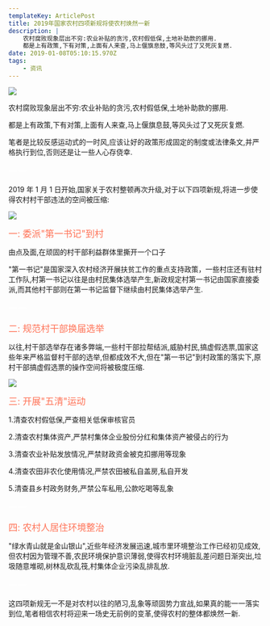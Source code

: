 ```yaml
---
templateKey: ArticlePost
title: 2019年国家农村四项新规将使农村焕然一新
description: |
    农村腐败现象层出不穷:农业补贴的贪污,农村假低保,土地补助款的挪用.
    都是上有政策,下有对策,上面有人来查,马上偃旗息鼓,等风头过了又死灰复燃.
date: 2019-01-08T05:10:15.970Z
tags:
    - 资讯
---
```


![](/img/图片-1.png)

农村腐败现象层出不穷:农业补贴的贪污,农村假低保,土地补助款的挪用.

都是上有政策,下有对策,上面有人来查,马上偃旗息鼓,等风头过了又死灰复燃.

笔者是比较反感运动式的一时风,应该让好的政策形成固定的制度或法律条文,并严格执行到位,否则还是让一些人心存侥幸.

<font color=#FFFFFF size=4>一一</font>

2019 年 1 月 1 日开始,国家关于农村整顿再次升级,对于以下四项新规,将进一步使得农村村干部违法的空间被压缩:

![](/img/图片-2.png)

<font color=#FF7256 size=4>一: 委派"第一书记"到村</font>

由点及面,在顽固的村干部利益群体里撕开一个口子

"第一书记"是国家深入农村经济开展扶贫工作的重点支持政策，一些村庄还有驻村工作队,村第一书记以往是由村民集体选举产生,新政规定村第一书记由国家直接委派,而其他村干部则在第一书记监督下继续由村民集体选举产生.

<font color=#FFFFFF size=4>一一</font>

<font color=#FF7256 size=4>二: 规范村干部换届选举</font>

以往,村干部选举存在诸多弊端,一些村干部拉帮结派,威胁村民,搞虚假选票,国家这些年来严格监督村干部的选举,但都成效不大,但在"第一书记"到村政策的落实下,原村干部搞虚假选票的操作空间将被极度压缩.

![](/img/图片-3.png)

<font color=#FF7256 size=4>三: 开展"五清"运动</font>

1.清查农村假低保,严查相关低保审核官员

2.清查农村集体资产,严禁村集体企业股份分红和集体资产被侵占的行为

3.清查农业补贴发放情况,严禁财政资金被克扣挪用等现象

4.清查农田非农化使用情况,严禁农田被私自盖房,私自开发

5.清查县乡村政务财务,严禁公车私用,公款吃喝等乱象

<font color=#FFFFFF size=4>一一</font>

<font color=#FF7256 size=4>四: 农村人居住环境整治</font>

"绿水青山就是金山银山",近些年经济发展迅速,城市里环境整治工作已经初见成效,但农村因为管理不善,农民环境保护意识薄弱,使得农村环境脏乱差问题日渐突出,垃圾随意堆砌,树林乱砍乱筏,村集体企业污染乱排乱放.

<font color=#FFFFFF size=4>一一</font>

这四项新规无一不是对农村以往的陋习,乱象等顽固势力宣战,如果真的能一一落实到位,笔者相信农村将迎来一场史无前例的变革,使得农村的整体都焕然一新.
